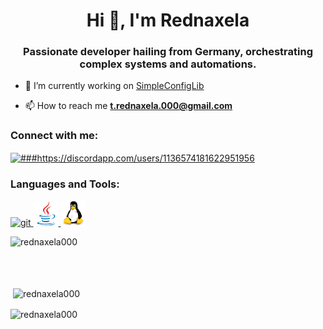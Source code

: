 <h1 align="center">Hi 👋, I'm Rednaxela</h1>
<h3 align="center">Passionate developer hailing from Germany, orchestrating complex systems and automations.</h3>

- 🔭 I’m currently working on [SimpleConfigLib](https://github.com/Drachir000/SimpleConfigLib)

- 📫 How to reach me **t.rednaxela.000@gmail.com**

<h3 align="left">Connect with me:</h3>
<p align="left">
<a href="https://discordapp.com/users/1136574181622951956" target="blank"><img align="center" src="https://raw.githubusercontent.com/rahuldkjain/github-profile-readme-generator/master/src/images/icons/Social/discord.svg" alt="###https://discordapp.com/users/1136574181622951956" height="30" width="40" /></a>
</p>

<h3 align="left">Languages and Tools:</h3>
<p align="left"> <a href="https://git-scm.com/" target="_blank" rel="noreferrer"> <img src="https://www.vectorlogo.zone/logos/git-scm/git-scm-icon.svg" alt="git" width="40" height="40"/> </a> <a href="https://www.java.com" target="_blank" rel="noreferrer"> <img src="https://raw.githubusercontent.com/devicons/devicon/master/icons/java/java-original.svg" alt="java" width="40" height="40"/> </a> <a href="https://www.linux.org/" target="_blank" rel="noreferrer"> <img src="https://raw.githubusercontent.com/devicons/devicon/master/icons/linux/linux-original.svg" alt="linux" width="40" height="40"/> </a> </p>

<p><img align="left" src="https://github-readme-stats.vercel.app/api/top-langs?username=rednaxela000&show_icons=true&theme=dark&locale=en&layout=compact" alt="rednaxela000" /></p>

</br></br></br></br>

<p>&nbsp;<img align="center" src="https://github-readme-stats.vercel.app/api?username=rednaxela000&show_icons=true&theme=dark&locale=en" alt="rednaxela000" /></p>


<p><img align="center" src="https://github-readme-streak-stats.herokuapp.com/?user=rednaxela000&theme=dark" alt="rednaxela000" /></p>

<!---
Rednaxela000/Rednaxela000 is a ✨ special ✨ repository because its `README.md` (this file) appears on your GitHub profile.
You can click the Preview link to take a look at your changes.
--->
